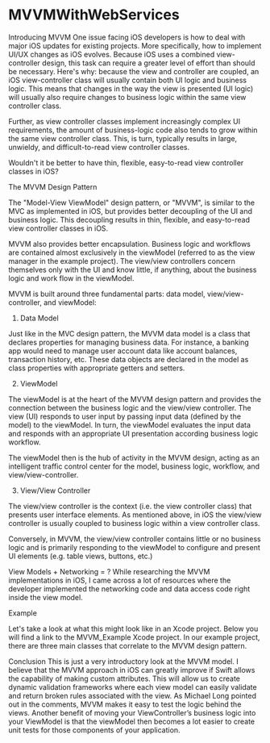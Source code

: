 # MVVMWithWebServices
Introducing MVVM
One issue facing iOS developers is how to deal with major iOS updates for existing projects. More specifically, how to implement UI/UX changes as iOS evolves. Because iOS uses a combined view-controller design, this task can require a greater level of effort than should be necessary. Here's why: because the view and controller are coupled, an iOS view-controller class will usually contain both UI logic and business logic. This means that changes in the way the view is presented (UI logic) will usually also require changes to business logic within the same view controller class.

Further, as view controller classes implement increasingly complex UI requirements, the amount of business-logic code also tends to grow within the same view controller class. This, is turn, typically results in large, unwieldy, and difficult-to-read view controller classes.

Wouldn't it be better to have thin, flexible, easy-to-read view controller classes in iOS?

The MVVM Design Pattern

The "Model-View ViewModel" design pattern, or "MVVM", is similar to the MVC as implemented in iOS, but provides better decoupling of the UI and business logic. This decoupling results in thin, flexible, and easy-to-read view controller classes in iOS.

MVVM also provides better encapsulation. Business logic and workflows are contained almost exclusively in the viewModel (referred to as the view manager in the example project). The view/view controllers concern themselves only with the UI and know little, if anything, about the business logic and work flow in the viewModel.

MVVM is built around three fundamental parts: data model, view/view-controller, and viewModel:
1) Data Model

Just like in the MVC design pattern, the MVVM data model is a class that declares properties for managing business data. For instance, a banking app would need to manage user account data like account balances, transaction history, etc. These data objects are declared in the model as class properties with appropriate getters and setters.

2) ViewModel

The viewModel is at the heart of the MVVM design pattern and provides the connection between the business logic and the view/view controller. The view (UI) responds to user input by passing input data (defined by the model) to the viewModel. In turn, the viewModel evaluates the input data and responds with an appropriate UI presentation according business logic workflow.

The viewModel then is the hub of activity in the MVVM design, acting as an intelligent traffic control center for the model, business logic, workflow, and view/view-controller.

3) View/View Controller

The view/view controller is the context (i.e. the view controller class) that presents user interface elements. As mentioned above, in iOS the view/view controller is usually coupled to business logic within a view controller class.

Conversely, in MVVM, the view/view controller contains little or no business logic and is primarily responding to the viewModel to configure and present UI elements (e.g. table views, buttons, etc.)

View Models + Networking = ?
While researching the MVVM implementations in iOS, I came across a lot of resources where the developer implemented the networking code and data access code right inside the view model.

Example

Let's take a look at what this might look like in an Xcode project. Below you will find a link to the MVVM_Example Xcode project. In our example project, there are three main classes that correlate to the MVVM design pattern.

Conclusion
This is just a very introductory look at the MVVM model. I believe that the MVVM approach in iOS can greatly improve if Swift allows the capability of making custom attributes.
This will allow us to create dynamic validation frameworks where each view model can easily validate and return broken rules associated with the view.
As Michael Long pointed out in the comments, MVVM makes it easy to test the logic behind the views.
Another benefit of moving your ViewController’s business logic into your ViewModel is that the viewModel then becomes a lot easier to create unit tests for those components of your application.
